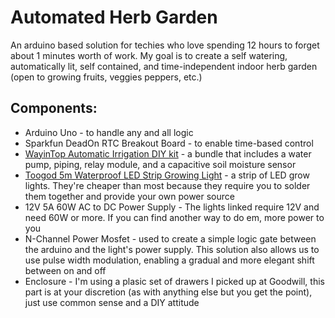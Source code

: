 # Automated Herb Garden

An arduino based solution for techies who love spending 12 hours to forget about 1 minutes worth of work. My goal is to create a self watering, automatically lit, self contained, and time-independent indoor herb garden (open to growing fruits, veggies peppers, etc.)

## Components:
* Arduino Uno - to handle any and all logic
* Sparkfun DeadOn RTC Breakout Board - to enable time-based control
* [WayinTop Automatic Irrigation DIY kit](https://www.amazon.com/dp/B07TLRYGT1/) - a bundle that includes a water pump, piping, relay module, and a capacitive soil moisture sensor
* [Toogod 5m Waterproof LED Strip Growing Light](https://www.amazon.com/dp/B00XHRYX20/) - a strip of LED grow lights. They're cheaper than most because they require you to solder them together and provide your own power source
* 12V 5A 60W AC to DC Power Supply - The lights linked require 12V and need 60W or more. If you can find another way to do em, more power to you
* N-Channel Power Mosfet - used to create a simple logic gate between the arduino and the light's power supply. This solution also allows us to use pulse width modulation, enabling a gradual and more elegant shift between on and off
* Enclosure - I'm using a plasic set of drawers I picked up at Goodwill, this part is at your discretion (as with anything else but you get the point), just use common sense and a DIY attitude


